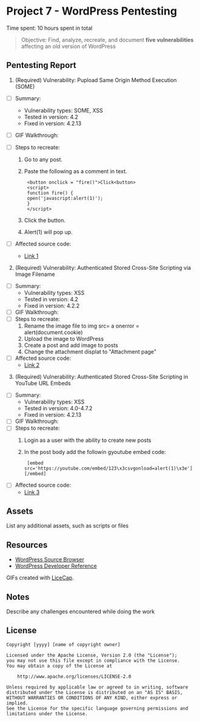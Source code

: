 # Project 7 - WordPress Pentesting

Time spent: 10 hours spent in total

> Objective: Find, analyze, recreate, and document **five vulnerabilities** affecting an old version of WordPress

## Pentesting Report

1. (Required) Vulnerability: Pupload Same Origin Method Execution (SOME)
  - [ ] Summary: 
    - Vulnerability types: SOME, XSS
    - Tested in version: 4.2
    - Fixed in version:  4.2.13
  - [ ] GIF Walkthrough: 
  - [ ] Steps to recreate: 
	1. Go to any post.
	2. Paste the following as a comment in text.
			
			<button onclick = "fire()">Click<button>
			<script>
			function fire() {
			open('javascript:alert(1)');
			}
			</script>
			  
	3. Click the button.
	4. Alert(1) will pop up.
			
  - [ ] Affected source code:
    - [Link 1](https://github.com/WordPress/WordPress/commit/f72b21af23da6b6d54208e5c1d65ececdaa109c8)
2. (Required) Vulnerability: Authenticated Stored Cross-Site Scripting via Image Filename
  - [ ] Summary: 
    - Vulnerability types: XSS
    - Tested in version: 4.2
    - Fixed in version:  4.2.2
  - [ ] GIF Walkthrough: 
  - [ ] Steps to recreate: 
	1. Rename the image file to img src= a onerror = alert(document.cookie)
	2. Upload the image to WordPress
	3. Create a post and add image to posts
	4. Change the attachment displat to "Attachment page"
  - [ ] Affected source code:
    - [Link 2](https://sumofpwn.nl/advisory/2016/persistent_cross_site_scripting_vulnerability_in_wordpress_due_to_unsafe_processing_of_file_names.html)
3. (Required) Vulnerability: Authenticated Stored Cross-Site Scripting in YouTube URL Embeds
  - [ ] Summary: 
    - Vulnerability types: XSS
    - Tested in version: 4.0-4.7.2
    - Fixed in version:  4.2.13
  - [ ] GIF Walkthrough: 
  - [ ] Steps to recreate: 
	1. Login as a user with the ability to create new posts
	2. In the post body add the followin gyoutube embed code:
			
			[embed src='https://youtube.com/embed/123\x3csvgonload=alert(1)\x3e'][/embed]
  - [ ] Affected source code:
    - [Link 3](https://klikki.fi/adv/wordpress2.html)


## Assets

List any additional assets, such as scripts or files

## Resources

- [WordPress Source Browser](https://core.trac.wordpress.org/browser/)
- [WordPress Developer Reference](https://developer.wordpress.org/reference/)

GIFs created with [LiceCap](http://www.cockos.com/licecap/).

## Notes

Describe any challenges encountered while doing the work

## License

    Copyright [yyyy] [name of copyright owner]

    Licensed under the Apache License, Version 2.0 (the "License");
    you may not use this file except in compliance with the License.
    You may obtain a copy of the License at

        http://www.apache.org/licenses/LICENSE-2.0

    Unless required by applicable law or agreed to in writing, software
    distributed under the License is distributed on an "AS IS" BASIS,
    WITHOUT WARRANTIES OR CONDITIONS OF ANY KIND, either express or implied.
    See the License for the specific language governing permissions and
    limitations under the License.
